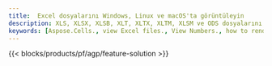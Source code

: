 ```yaml
---
title:  Excel dosyalarını Windows, Linux ve macOS'ta görüntüleyin
description: XLS, XLSX, XLSB, XLT, XLTX, XLTM, XLSM ve ODS dosyalarını görüntülemek için Ücretsiz Uygulama ve API'ler
keywords: [Aspose.Cells., view Excel files., View Numbers., how to render Excel document., load and display Excel files., Excel File Viewer]
---
```

{{< blocks/products/pf/agp/feature-solution >}} 


